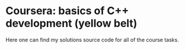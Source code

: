 # Coursera: basics of C++ development (yellow belt)

Here one can find my solutions source code for all of the course tasks.
